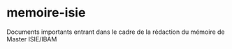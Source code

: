 # memoire-isie
Documents importants entrant dans le cadre de la rédaction du mémoire de Master ISIE/IBAM
